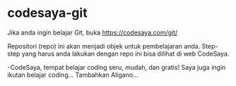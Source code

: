 # codesaya-git

Jika anda ingin belajar Git, buka https://codesaya.com/git/

Repositori (repo) ini akan menjadi objek untuk pembelajaran anda. Step-step yang harus anda lakukan dengan repo ini bisa dilihat di web CodeSaya.

-CodeSaya, tempat belajar coding seru, mudah, dan gratis!
Saya juga ingin ikutan belajar coding...
Tambahkan Aligano...
